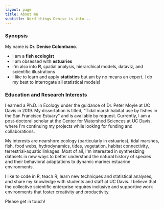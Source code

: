 ```yaml
---
layout: page
title: About me
subtitle: Nerd things Denise is into...
---
```


### Synopsis

My name is **Dr. Denise Colombano**. 

- I am a **fish ecologist**
- I am obsessed with **estuaries**
- I'm also into **R**, spatial analysis, hierarchical models, dataviz, and scientific illustrations
- I like to learn and apply **statistics** but am by no means an expert. I do my best to interrogate all statistical models!


### Education and Research Interests

I earned a Ph.D. in Ecology under the guidance of Dr. Peter Moyle at UC Davis in 2019. My dissertation is titled, "Tidal marsh habitat use by fishes in the San Francisco Estuary" and is available by request. Currently, I am a post-doctoral scholar at the Center for Watershed Sciences at UC Davis, where I'm continuing my projects while looking for funding and collaborations.

My interests are nearshore ecology (particularly in estuaries), tidal marshes, fish, food webs, hydrodynamics, tides, vegetation, habitat connectivity, terrestrial-aquatic linkages. Most of all, I'm interested in synthesizing datasets in new ways to better understand the natural history of species and their behavioral adaptations to dynamic marine/ estuarine environments.

I like to code in R, teach R, learn new techniques and statistical analyses, and share my knowledge with students and staff at UC Davis. I believe that the collective scientific enterprise requires inclusive and supportive work environments that foster creativity and productivity.

Please get in touch!
